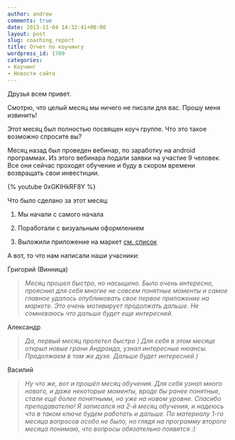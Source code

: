 ```yaml
---
author: andrew
comments: true
date: 2013-11-04 14:32:41+00:00
layout: post
slug: coaching_report
title: Отчет по коучингу
wordpress_id: 1709
categories:
- Коучинг
- Новости сайта
---
```


Друзья всем привет.





Смотрю, что целый месяц мы ничего не писали для вас. Прошу меня извинить!





Этот месяц был полностью посвящен коуч группе. Что это такое возможно спросите вы?

<!-- more -->


Месяц назад был проведен вебинар, по заработку на android программах. Из этого вебинара подали заявки на участие 9 человек. Все они сейчас проходят обучение и буду в скором времени возвращать свои инвестиции.




{% youtube 0xGKIHkRF8Y %}




Что было сделано за этот месяц:








  1. Мы начали с самого начала



  2. Поработали с визуальным оформлением



  3. Выложили приложение на маркет [см. список](https://play.google.com/store/apps/developer?id=Android%20Studio%20Development%20Group&hl=ru)






А вот, то что нам написали наши учасники:





Григорий (Винница)





> 


> 
> _Месяц прошел быстро, но насыщено. Было очень интересно, прояснил для себя многие не совсем понятные моменты и самое главное удалось опубликовать свое первое приложение на маркете. Это очень мотивирует продолжать дальше. Не сомневаюсь что дальше будет еще интересней._
> 
> 







Александр





> 


> 
> _Да, первый месяц пролетел быстро ) Для себя в этом месяце открыл новые грани Андроида, узнал интересные нюансы. Продолжаем в том же духе. Дальше будет интересней )_
> 
> 







Василий





> 


> 
> _Ну что же, вот и прошёл месяц обучения. Для себя узнал много нового, и даже некоторые моменты, вроде бы ранее понятные, стали ещё более понятными, но уже на новом уровне. Спасибо преподавателю! Я записался на 2-й месяц обучения, и надеюсь что в таком ключе будем работать и дальше. По материалу 1-го месяца вопросов особо не было, но глядя на программу второго месяца понимаю, что вопросы обязательно появятся :)_
> 
> 


